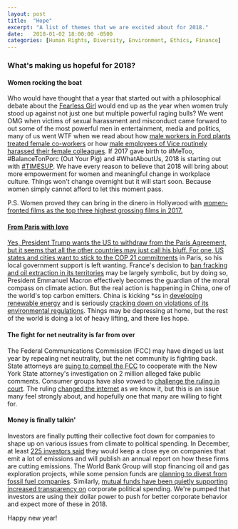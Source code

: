 ```yaml
---
layout: post
title:  "Hope"
excerpt: "A list of themes that we are excited about for 2018."
date:   2018-01-02 18:00:00 -0500
categories: [Human Rights, Diversity, Environment, Ethics, Finance]
---
```


### What's making us hopeful for 2018?

#### **Women rocking the boat**

Who would have thought that a year that started out with a philosophical debate about the <a href="https://en.wikipedia.org/wiki/Fearless_Girl" target="_blank">Fearless Girl</a> would end up as the year when women truly stood up against not just one but multiple powerful raging bulls? We went OMG when victims of sexual harassment and misconduct came forward to out some of the most powerful men in entertainment, media and politics, many of us went WTF when we read about how <a href="http://www.sustainabilitymatters.info/csr/diversity/ethics/2017/12/22/ford-apple.html" target="_blank">male workers in Ford plants treated female co-workers</a> or how <a href="https://www.nytimes.com/2017/12/23/business/media/vice-sexual-harassment.html?_r=0" target="_blank">male employees of Vice routinely harassed their female colleagues</a>. If 2017 gave birth to #MeToo, #BalanceTonPorc (Out Your Pig) and #WhatAboutUs, 2018 is starting out with <a href="https://www.timesupnow.com/" target="_blank">#TIMESUP</a>. We have every reason to believe that 2018 will bring about more empowerment for women and meaningful change in workplace culture. Things won't change overnight but it will start soon. Because women simply cannot afford to let this moment pass.

P.S. Women proved they can bring in the dinero in Hollywood with <a href="https://www.theguardian.com/film/2018/jan/01/women-fronted-films-top-three-highest-grossing-2017" target="_blank">women-fronted films as the top three highest grossing films in 2017.

#### **From Paris with love**

Yes, President Trump wants the US to withdraw from the Paris Agreement, but it seems that all the other countries may just call his bluff. For one, <a href="http://www.sustainabilitymatters.info/environment/2017/12/08/mayor-agreement.html" target="_blank">US states and cities want to stick to the COP 21 commitments</a> in Paris, so his local government support is left wanting. France's decision to <a href="https://www.theguardian.com/environment/2017/dec/20/france-bans-fracking-and-oil-extraction-in-all-of-its-territories" target="_blank"> ban fracking and oil extraction in its territories</a> may be largely symbolic, but by doing so, President Emmanuel Macron effectively becomes the guardian of the moral compass on climate action. But the real action is happening in China, one of the world's top carbon emitters. China is kicking *ss in <a href="http://money.cnn.com/2017/07/18/technology/china-us-clean-energy-solar-farm/index.html" target="_blank">developing renewable energy</a> and is seriously <a href="http://www.sustainabilitymatters.info/diversity/environment/2017/12/06/women-fines.html" target="_blank">cracking down on violations of its environmental regulations</a>. Things may be depressing at home, but the rest of the world is doing a lot of heavy lifting, and there lies hope.


#### **The fight for net neutrality is far from over**

The Federal Communications Commission (FCC) may have dinged us last year by repealing net neutrality, but the net community is fighting back. State attorneys are <a href="http://fortune.com/2017/12/14/net-neutrality-fcc-lawsuit-ajit-pai/" target="_blank">suing to compel the FCC</a> to cooperate with the New York State attorney's investigation on 2 million alleged fake public comments. Consumer groups have also vowed to <a href="https://www.washingtonpost.com/news/the-switch/wp/2017/12/19/the-net-neutrality-lawsuits-are-coming-heres-what-theyre-likely-to-say/?utm_term=.4d07603eb1d8" target="_blank">challenge the ruling in court</a>. The ruling <a href="http://www.sustainabilitymatters.info/ethics/csr/privacy/2017/11/21/throttled.html" target="_blank">changed the internet</a> as we know it, but this is an issue many feel strongly about, and hopefully one that many are willing to fight for.

#### **Money is finally talkin'**

Investors are finally putting their collective foot down for companies to shape up on various issues from climate to political spending. In December, at least <a href="http://www.sustainabilitymatters.info/ethics/environment/human%20rights/2017/12/13/net-neutrality.html" target="_blank">225 investors said</a> they would keep a close eye on companies that emit a lot of emissions and will publish an annual report on how these firms are cutting emissions. The World Bank Group will stop financing oil and gas exploration projects, while some pension funds are <a href="http://www.sustainabilitymatters.info/environment/2017/11/17/pipeline.html" target="_blank">planning to divest from fossil fuel companies</a>. Similarly, <a href="http://www.sustainabilitymatters.info/environment/ethics/2017/11/29/fake-blogs.html" target="_blank">mutual funds have been quietly supporting increased transparency on</a> corporate political spending. We're pumped that investors are using their dollar power to push for better corporate behavior and expect more of these in 2018.

Happy new year! 
